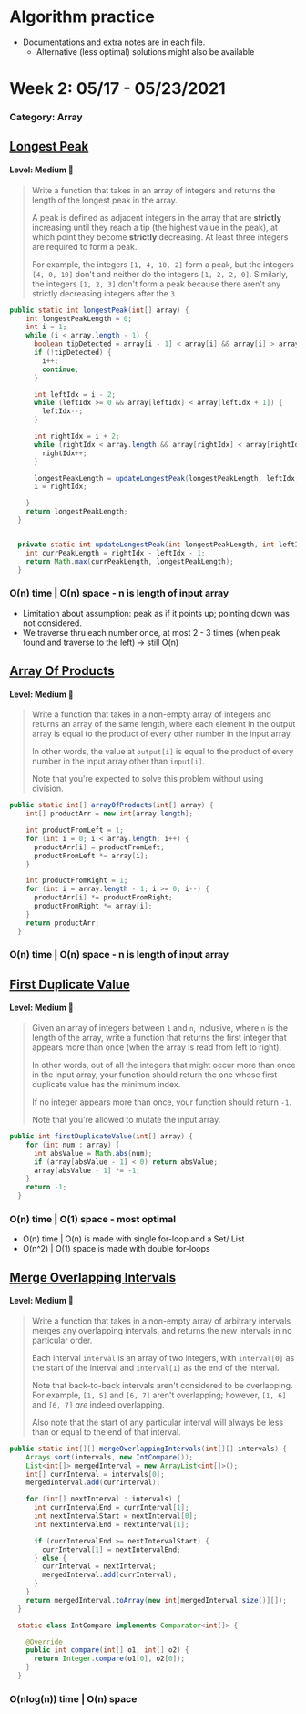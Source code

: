 # Algorithm practice

- Documentations and extra notes are in each file.
    * Alternative (less optimal) solutions might also be available

# Week 2: 05/17 - 05/23/2021

### Category: Array

## [Longest Peak](Arrays/src/main/java/LongestPeak.java)

#### Level: Medium 📘

> Write a function that takes in an array of integers and returns the length of the longest peak in the array.
>
> A peak is defined as adjacent integers in the array that are **strictly** increasing until they reach a tip (the highest value in the peak), at which point they become **strictly** decreasing. At least three integers are required to form a peak.
>
> For example, the integers `[1, 4, 10, 2]` form a peak, but the integers `[4, 0, 10]` don't and neither do the integers `[1, 2, 2, 0]`. Similarly, the integers `[1, 2, 3]`  don't form a peak because there aren't any strictly decreasing integers after the `3`.

```java
public static int longestPeak(int[] array) {
    int longestPeakLength = 0;
    int i = 1;
    while (i < array.length - 1) {
      boolean tipDetected = array[i - 1] < array[i] && array[i] > array[i + 1];
      if (!tipDetected) {
        i++;
        continue;
      }

      int leftIdx = i - 2;
      while (leftIdx >= 0 && array[leftIdx] < array[leftIdx + 1]) {
        leftIdx--;
      }

      int rightIdx = i + 2;
      while (rightIdx < array.length && array[rightIdx] < array[rightIdx - 1]) {
        rightIdx++;
      }

      longestPeakLength = updateLongestPeak(longestPeakLength, leftIdx, rightIdx);
      i = rightIdx;

    }
    return longestPeakLength;
  }


  private static int updateLongestPeak(int longestPeakLength, int leftIdx, int rightIdx) {
    int currPeakLength = rightIdx - leftIdx - 1;
    return Math.max(currPeakLength, longestPeakLength);
  }
```

### O(n) time | O(n) space - n is length of input array
* Limitation about assumption: peak as if it points up; pointing down was not
considered.
* We traverse thru each number once, at most 2 - 3 times (when peak found and 
traverse to the left) -> still O(n)

## [Array Of Products](Arrays/src/main/java/ArrayOfProducts.java)

#### Level: Medium 📘

> Write a function that takes in a non-empty array of integers and returns an array of the same length, where each element in the output array is equal to the product of every other number in the input array.
>
> In other words, the value at `output[i]` is equal to the product of every number in the input array other than `input[i]`.
>
> Note that you're expected to solve this problem without using division.

```java
public static int[] arrayOfProducts(int[] array) {
    int[] productArr = new int[array.length];

    int productFromLeft = 1;
    for (int i = 0; i < array.length; i++) {
      productArr[i] = productFromLeft;
      productFromLeft *= array[i];
    }

    int productFromRight = 1;
    for (int i = array.length - 1; i >= 0; i--) {
      productArr[i] *= productFromRight;
      productFromRight *= array[i];
    }
    return productArr;
  }
```

### O(n) time | O(n) space - n is length of input array

## [First Duplicate Value](Arrays/src/main/java/FirstDuplicateValue.java)

#### Level: Medium 📘

> Given an array of integers between `1` and `n`, inclusive, where `n` is the length of the array, write a function that returns the first integer that appears more than once (when the array is read from left to right).
>
> In other words, out of all the integers that might occur more than once in the input array, your function should return the one whose first duplicate value has the minimum index.
>
> If no integer appears more than once, your function should return `-1`.
>
> Note that you're allowed to mutate the input array.

```java
public int firstDuplicateValue(int[] array) {
    for (int num : array) {
      int absValue = Math.abs(num);
      if (array[absValue - 1] < 0) return absValue;
      array[absValue - 1] *= -1;
    }
    return -1;
  }
```

### O(n) time | O(1) space - most optimal
* O(n) time | O(n) is made with single for-loop and a Set/ List
* O(n^2) | O(1) space is made with double for-loops

## [Merge Overlapping Intervals](Arrays/src/main/java/MergeOverlappingIntervals.java)

#### Level: Medium 📘

> Write a function that takes in a non-empty array of arbitrary intervals merges any overlapping intervals, and returns the new intervals in no particular order.
>
> Each interval `interval` is an array of two integers, with `interval[0]`  as the start of the interval and `interval[1]`  as the end of the interval.
>
> Note that back-to-back intervals aren't considered to be overlapping. For example, `[1, 5]` and `[6, 7]` aren't overlapping; however, `[1, 6]` and `[6, 7]` *are* indeed overlapping.
>
> Also note that the start of any particular interval will always be less than or equal to the end of that interval.

```java
public static int[][] mergeOverlappingIntervals(int[][] intervals) {
    Arrays.sort(intervals, new IntCompare());
    List<int[]> mergedInterval = new ArrayList<int[]>();
    int[] currInterval = intervals[0];
    mergedInterval.add(currInterval);

    for (int[] nextInterval : intervals) {
      int currIntervalEnd = currInterval[1];
      int nextIntervalStart = nextInterval[0];
      int nextIntervalEnd = nextInterval[1];

      if (currIntervalEnd >= nextIntervalStart) {
        currInterval[1] = nextIntervalEnd;
      } else {
        currInterval = nextInterval;
        mergedInterval.add(currInterval);
      }
    }
    return mergedInterval.toArray(new int[mergedInterval.size()][]);
  }

  static class IntCompare implements Comparator<int[]> {

    @Override
    public int compare(int[] o1, int[] o2) {
      return Integer.compare(o1[0], o2[0]);
    }
  }
```

### O(nlog(n)) time | O(n) space
